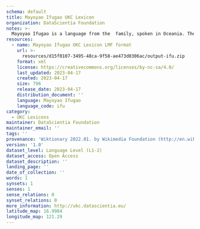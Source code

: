 ```yaml
---
schema: default
title: Mayoyao Ifugao UKC Lexicon
organization: DataScientia Foundation
notes: >-
  Mayoyao Ifugao is a language from the  family, spoken in Oceania. The UKC Lexicon of Mayoyao Ifugao is represented as a lexico-semantic network. It consists of words, word senses, synsets, as well as sense-level and synset-level relationships.
resources:
  - name: Mayoyao Ifugao UKC Lexicon LMF format
    url: >-
      resources/d15f0107-3495-48ca-9f58-ae473d0306ac/output-ifu.zip
    format: xml
    license: https://creativecommons.org/licenses/by-nc-sa/4.0/
    last_updated: 2023-04-17
    created: 2023-04-17
    size: 796
    release_date: 2023-04-17
    distribution_document: ''
    language: Mayoyao Ifugao
    language_code: ifu
category:
  - UKC Lexicons
maintainer: DataScientia Foundation
maintainer_email: ''
tags: ''
provenance: 'Wiktionary 2022.01. by Wikimedia Foundation (http://en.wiktionary.org); Princeton WordNet 2.1 by Princeton University (https://wordnet.princeton.edu)'
version: '1.0'
dataset_level: Language Level (L1-2)
dataset_access: Open Access
dataset_description: ''
landing_page: ''
date_of_collection: ''
words: 1
synsets: 1
senses: 1
sense_relations: 0
synset_relations: 0
more_information: http://ukc.datascientia.eu/
latitude_map: 16.9984
longitude_map: 121.29
---
```

